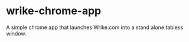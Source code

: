 wrike-chrome-app
================

A simple chrome app that launches Wrike.com into a stand alone tabless window.
